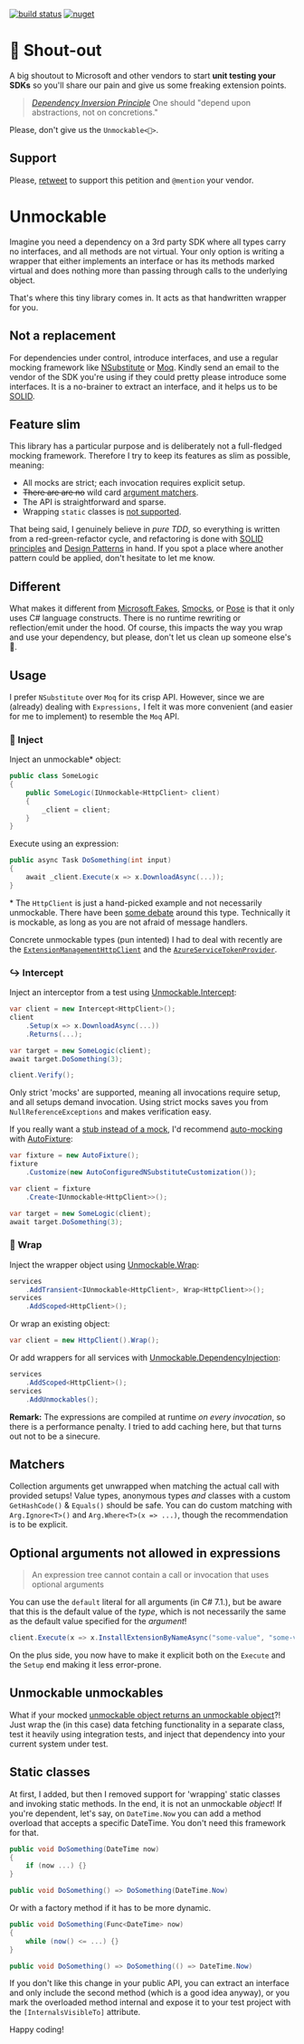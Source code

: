 [![build status](https://ci.appveyor.com/api/projects/status/layshtg2fh5fu5fu/branch/master?svg=true)](https://ci.appveyor.com/project/riezebosch/unmockable/branch/master)
[![nuget](https://img.shields.io/nuget/v/Unmockable.svg)](https://www.nuget.org/packages/Unmockable/)

# 📢 Shout-out

A big shoutout to Microsoft and other vendors to start **unit testing your SDKs** so you'll share our pain and give us some freaking extension points.

> [_Dependency Inversion Principle_](http://butunclebob.com/ArticleS.UncleBob.PrinciplesOfOod)
> One should "depend upon abstractions, not on concretions."

Please, don't give us the `Unmockable<🖕>`.

## Support

Please, [retweet](https://twitter.com/MRiezebosch/status/1103973591782166528) to support this petition and `@mention` your vendor.

# Unmockable

Imagine you need a dependency on a 3rd party SDK where all types carry no interfaces, and all methods are not virtual.
Your only option is writing a wrapper that either implements an interface or has its methods marked virtual and does nothing
more than passing through calls to the underlying object.

That's where this tiny library comes in. It acts as that handwritten wrapper for you.

## Not a replacement

For dependencies under control, introduce interfaces, and use a regular mocking framework like [NSubstitute](https://nsubstitute.github.io/) or [Moq](https://github.com/moq/moq).
Kindly send an email to the vendor of the SDK you're using if they could pretty please introduce some interfaces. It is a no-brainer
to extract an interface, and it helps us to be [SOLID](https://en.wikipedia.org/wiki/SOLID).

## Feature slim

This library has a particular purpose and is deliberately not a full-fledged mocking framework. Therefore
I try to keep its features as slim as possible, meaning:

-   All mocks are strict; each invocation requires explicit setup.
-   <s>There are are no</s> wild card [argument matchers](#Matchers).
-   The API is straightforward and sparse.
-   Wrapping `static` classes is [not supported](#Statics).

That being said, I genuinely believe in _pure TDD_, so everything is written from a
red-green-refactor cycle, and refactoring is done with [SOLID principles](http://butunclebob.com/ArticleS.UncleBob.PrinciplesOfOod)
and [Design Patterns](https://dofactory.com/net/design-patterns) in hand.
If you spot a place where another pattern could be applied, don't hesitate to let me know.

## Different

What makes it different from [Microsoft Fakes](https://docs.microsoft.com/en-us/visualstudio/test/isolating-code-under-test-with-microsoft-fakes), [Smocks](https://www.nuget.org/packages/Smocks/), or
 [Pose](https://github.com/tonerdo/pose) is that it only uses C# language constructs. There is no runtime rewriting or reflection/emit under the hood. Of course, this impacts the way you wrap and use
your dependency, but please, don't let us clean up someone else's 💩.

## Usage

I prefer `NSubstitute` over `Moq` for its crisp API. However, since we are (already) dealing
with `Expressions,` I felt it was more convenient (and easier for me to implement) to resemble the `Moq` API.

### 💉 Inject

Inject an unmockable\* object:

```c#
public class SomeLogic
{
    public SomeLogic(IUnmockable<HttpClient> client)
    {
        _client = client;
    }
}
```

Execute using an expression:

```c#
public async Task DoSomething(int input)
{
    await _client.Execute(x => x.DownloadAsync(...));
}
```

\* The `HttpClient` is just a hand-picked example and not necessarily unmockable. There have been [some debate](https://github.com/aspnet/HttpClientFactory/issues/67)
around this type. Technically it is mockable, as long as you are not afraid of message handlers.

Concrete unmockable types (pun intented) I had to deal with recently are the [`ExtensionManagementHttpClient`](https://docs.microsoft.com/en-us/dotnet/api/microsoft.visualstudio.services.extensionmanagement.webapi.extensionmanagementhttpclient)
and the [`AzureServiceTokenProvider`](https://github.com/Azure/azure-sdk-for-net/blob/master/src/SdkCommon/AppAuthentication/Azure.Services.AppAuthentication/AzureServiceTokenProvider.cs).

### ↪️ Intercept

Inject an interceptor from a test using [Unmockable.Intercept](https://www.nuget.org/packages/Unmockable.Intercept/):

```c#
var client = new Intercept<HttpClient>();
client
    .Setup(x => x.DownloadAsync(...))
    .Returns(...);

var target = new SomeLogic(client);
await target.DoSomething(3);

client.Verify();
```

Only strict 'mocks' are supported, meaning all invocations require setup, and all setups demand invocation.
Using strict mocks saves you from `NullReferenceExceptions` and makes verification easy.

If you really want a [stub instead of a mock](https://martinfowler.com/articles/mocksArentStubs.html),
I'd recommend [auto-mocking](https://github.com/AutoFixture/AutoFixture/wiki/Cheat-Sheet#auto-mocking-with-moq) with [AutoFixture](https://github.com/AutoFixture/AutoFixture):

```c#
var fixture = new AutoFixture();
fixture
    .Customize(new AutoConfiguredNSubstituteCustomization());

var client = fixture
    .Create<IUnmockable<HttpClient>>();

var target = new SomeLogic(client);
await target.DoSomething(3);
```

### 🎁 Wrap

Inject the wrapper object using [Unmockable.Wrap](https://www.nuget.org/packages/Unmockable.Wrap/):

```c#
services
    .AddTransient<IUnmockable<HttpClient>, Wrap<HttpClient>>();
services
    .AddScoped<HttpClient>();
```

Or wrap an existing object:

```c#
var client = new HttpClient().Wrap();

```

Or add wrappers for all services with [Unmockable.DependencyInjection](https://www.nuget.org/packages/Unmockable.DependencyInjection/):

```c#
services
    .AddScoped<HttpClient>();
services
    .AddUnmockables();
```

**Remark:** The expressions are compiled at runtime _on every invocation_, so there is a performance penalty.
I tried to add caching here, but that turns out not to be a sinecure.

## Matchers

Collection arguments get unwrapped when matching the actual call with provided setups! Value types, anonymous types _and_
classes with a custom `GetHashCode()` & `Equals()` should be safe. You can do custom matching with `Arg.Ignore<T>()` and `Arg.Where<T>(x => ...)`, though the recommendation
 is to be explicit.

## Optional arguments not allowed in expressions

> An expression tree cannot contain a call or invocation that uses optional arguments

You can use the `default` literal for all arguments (in C# 7.1.), but be aware that this is the default
value of the _type_, which is not necessarily the same as the default value specified for the _argument_!

```c#
client.Execute(x => x.InstallExtensionByNameAsync("some-value", "some-value", default, default, default));
```

On the plus side, you now have to make it explicit both on the `Execute` and the `Setup` end making it less error-prone.

## Unmockable unmockables

What if your mocked [unmockable object returns an unmockable object](https://docs.microsoft.com/en-us/azure/cosmos-db/tutorial-develop-table-dotnet#create-a-table)?!
Just wrap the (in this case) data fetching functionality in a separate class, test it heavily using integration tests, and inject
that dependency into your current system under test.

## Static classes

At first, I added, but then I removed support for 'wrapping' static classes and invoking static methods.
In the end, it is not an unmockable _object_! If you're dependent, let's say, on `DateTime.Now` you can add a method overload
that accepts a specific DateTime. You don't need this framework for that.

```c#
public void DoSomething(DateTime now)
{
    if (now ...) {}
}

public void DoSomething() => DoSomething(DateTime.Now)
```

Or with a factory method if it has to be more dynamic.

```c#
public void DoSomething(Func<DateTime> now)
{
    while (now() <= ...) {}
}

public void DoSomething() => DoSomething(() => DateTime.Now)
```

If you don't like this change in your public API, you can extract an interface and only
include the second method (which is a good idea anyway), or you mark the overloaded method internal and
expose it to your test project with the `[InternalsVisibleTo]` attribute.


Happy coding!
